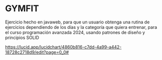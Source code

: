 # GYMFIT
Ejercicio hecho en javaweb, para que un usuario obtenga una rutina de ejercicios dependiendo de los días y la categoría que quiera entrenar, para el curso programación avanzada 2024, usando patrones de diseño y principios SOLID

https://lucid.app/lucidchart/4860b816-c7dd-4a99-a442-18728c2718d9/edit?page=0_0#
